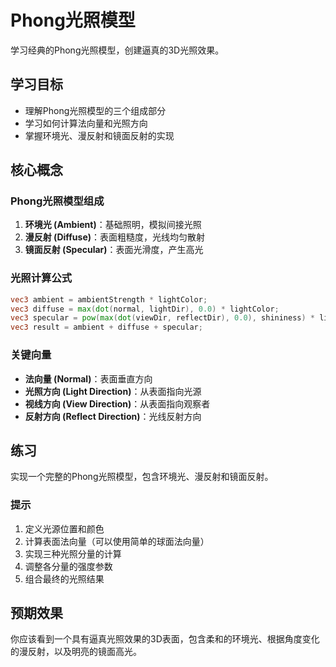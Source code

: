 # Phong光照模型

学习经典的Phong光照模型，创建逼真的3D光照效果。

## 学习目标

- 理解Phong光照模型的三个组成部分
- 学习如何计算法向量和光照方向
- 掌握环境光、漫反射和镜面反射的实现

## 核心概念

### Phong光照模型组成

1. **环境光 (Ambient)**：基础照明，模拟间接光照
2. **漫反射 (Diffuse)**：表面粗糙度，光线均匀散射
3. **镜面反射 (Specular)**：表面光滑度，产生高光

### 光照计算公式

```glsl
vec3 ambient = ambientStrength * lightColor;
vec3 diffuse = max(dot(normal, lightDir), 0.0) * lightColor;
vec3 specular = pow(max(dot(viewDir, reflectDir), 0.0), shininess) * lightColor;
vec3 result = ambient + diffuse + specular;
```

### 关键向量

- **法向量 (Normal)**：表面垂直方向
- **光照方向 (Light Direction)**：从表面指向光源
- **视线方向 (View Direction)**：从表面指向观察者
- **反射方向 (Reflect Direction)**：光线反射方向

## 练习

实现一个完整的Phong光照模型，包含环境光、漫反射和镜面反射。

### 提示

1. 定义光源位置和颜色
2. 计算表面法向量（可以使用简单的球面法向量）
3. 实现三种光照分量的计算
4. 调整各分量的强度参数
5. 组合最终的光照结果

## 预期效果

你应该看到一个具有逼真光照效果的3D表面，包含柔和的环境光、根据角度变化的漫反射，以及明亮的镜面高光。